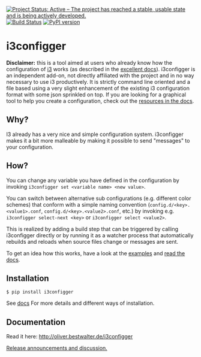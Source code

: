 [![Project Status: Active – The project has reached a stable, usable state and is being actively developed.](http://www.repostatus.org/badges/latest/active.svg)](http://www.repostatus.org/#active)
 [![Build Status](https://travis-ci.org/obestwalter/i3configger.svg?branch=master)](https://travis-ci.org/obestwalter/i3configger) [![PyPI version](https://badge.fury.io/py/i3configger.svg)](https://badge.fury.io/py/i3configger)

# i3configger

**Disclaimer:** this is a tool aimed at users who already know how the configuration of [i3](https://i3wm.org) works (as described in the [excellent docs](https://i3wm.org/docs/userguide.html)). i3configger is an independent add-on, not directly affiliated with the project and in no way necessary to use i3 productively. It is strictly command line oriented and a file based using a very slight enhancement of the existing i3 configuration format with some json sprinkled on top. If you are looking for a graphical tool to help you create a configuration, check out the [resources in the docs](http://oliver.bestwalter.de/i3configger/resources).

## Why?

I3 already has a very nice and simple configuration system. i3configger makes it a bit more malleable by making it possible to send "messages" to your configuration.

## How?

You can change any variable you have defined in the configuration by invoking `i3configger set <variable name> <new value>`.

You can switch between alternative sub configurations (e.g. different color schemes) that conform with a simple naming convention (`config.d/<key>.<value1>.conf`, `config.d/<key>.<value2>.conf`, etc.) by invoking e.g. `i3configger select-next <key>` or `i3configger select <value2>`.

This is realized by adding a build step that can be triggered by calling i3configger directly or by running it as a watcher process that automatically rebuilds and reloads when source files change or messages are sent.

To get an idea how this works, have a look at the [examples](https://github.com/obestwalter/i3configger/tree/master/examples) and [read the docs](http://oliver.bestwalter.de/i3configger).

## Installation

    $ pip install i3configger

See [docs](http://oliver.bestwalter.de/i3configger/installation) For more details and different ways of installation.

## Documentation

Read it here: http://oliver.bestwalter.de/i3configger

[Release announcements and discussion.](https://www.reddit.com/r/i3wm/comments/6exzgs/meet_i3configger/)

